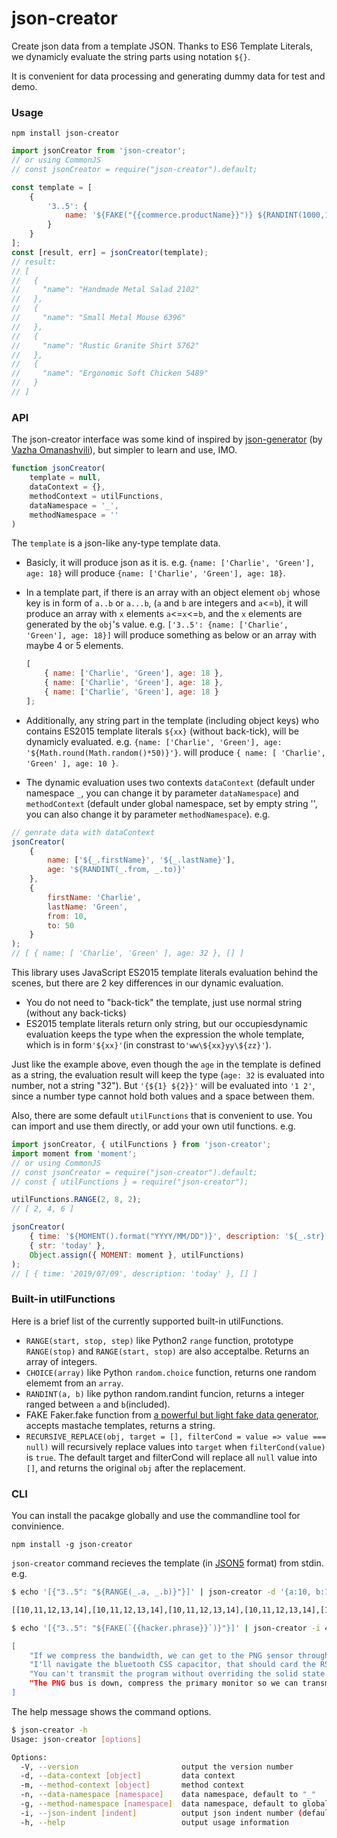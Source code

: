 # json-creator

Create json data from a template JSON.
Thanks to ES6 Template Literals, we dynamicly evaluate the string parts using notation `${}`.

It is convenient for data processing and generating dummy data for test and demo.

### Usage

```
npm install json-creator
```

```js
import jsonCreator from 'json-creator';
// or using CommonJS
// const jsonCreator = require("json-creator").default;

const template = [
    {
        '3..5': {
            name: '${FAKE("{{commerce.productName}}")} ${RANDINT(1000,10000)}'
        }
    }
];
const [result, err] = jsonCreator(template);
// result:
// [
//   {
//     "name": "Handmade Metal Salad 2102"
//   },
//   {
//     "name": "Small Metal Mouse 6396"
//   },
//   {
//     "name": "Rustic Granite Shirt 5762"
//   },
//   {
//     "name": "Ergonomic Soft Chicken 5489"
//   }
// ]
```

### API

The json-creator interface was some kind of inspired by [json-generator](https://next.json-generator.com/) (by [Vazha Omanashvili](https://vazha.me/)), but simpler to learn and use, IMO.

```js
function jsonCreator(
    template = null,
    dataContext = {},
    methodContext = utilFunctions,
    dataNamespace = '_',
    methodNamespace = ''
)
```

The `template` is a json-like any-type template data.

-   Basicly, it will produce json as it is.
    e.g. `{name: ['Charlie', 'Green'], age: 18}`
    will produce `{name: ['Charlie', 'Green'], age: 18}`.
-   In a template part, if there is an array with an object element `obj` whose key is in form of `a..b` or `a...b`, (`a` and `b` are integers and `a`<=`b`), it will produce an array with `x` elements `a`<=`x`<=`b`, and the `x` elements are generated by the `obj`'s value.
    e.g. `['3..5': {name: ['Charlie', 'Green'], age: 18}]` will produce something as below or an array with maybe 4 or 5 elements.

    ```js
    [
        { name: ['Charlie', 'Green'], age: 18 },
        { name: ['Charlie', 'Green'], age: 18 },
        { name: ['Charlie', 'Green'], age: 18 }
    ];
    ```

-   Additionally, any string part in the template (including object keys) who contains ES2015 template literals `${xx}` (without back-tick), will be dynamicly evaluated.
    e.g. `{name: ['Charlie', 'Green'], age: '${Math.round(Math.random()*50)}'}`.
    will produce `{ name: [ 'Charlie', 'Green' ], age: 10 }`.
-   The dynamic evaluation uses two contexts `dataContext` (default under namespace `_`, you can change it by parameter `dataNamespace`) and `methodContext` (default under global namespace, set by empty string '', you can also change it by parameter `methodNamespace`).
    e.g.

```js
// genrate data with dataContext
jsonCreator(
    {
        name: ['${_.firstName}', '${_.lastName}'],
        age: '${RANDINT(_.from, _.to)}'
    },
    {
        firstName: 'Charlie',
        lastName: 'Green',
        from: 10,
        to: 50
    }
);
// [ { name: [ 'Charlie', 'Green' ], age: 32 }, [] ]
```

This library uses JavaScript ES2015 template literals evaluation behind the scenes, but there are 2 key differences in our dynamic evaluation.

-   You do not need to "back-tick" the template, just use normal string (without any back-ticks)
-   ES2015 template literals return only string, but our occupiesdynamic evaluation keeps the type when the expression the whole template, which is in form`'${xx}'`(in constrast to`'ww\${xx}yy\${zz}'`).

Just like the example above, even though the `age` in the template is defined as a string, the evaluation result will keep the type (`age: 32` is evaluated into number, not a string "32"). But `'{${1} ${2}}'` will be evaluated into `'1 2'`, since a number type cannot hold both values and a space between them.

Also, there are some default `utilFunctions` that is convenient to use. You can import and use them directly, or add your own util functions. e.g.

```js
import jsonCreator, { utilFunctions } from 'json-creator';
import moment from 'moment';
// or using CommonJS
// const jsonCreator = require("json-creator").default;
// const { utilFunctions } = require("json-creator");

utilFunctions.RANGE(2, 8, 2);
// [ 2, 4, 6 ]

jsonCreator(
    { time: '${MOMENT().format("YYYY/MM/DD")}', description: '${_.str}' },
    { str: 'today' },
    Object.assign({ MOMENT: moment }, utilFunctions)
);
// [ { time: '2019/07/09', description: 'today' }, [] ]
```

### Built-in utilFunctions

Here is a brief list of the currently supported built-in utilFunctions.

-   `RANGE(start, stop, step)` like Python2 `range` function, prototype `RANGE(stop)` and `RANGE(start, stop)` are also acceptalbe. Returns an array of integers.
-   `CHOICE(array)` like Python `random.choice` function, returns one random elememt from an `array`.
-   `RANDINT(a, b)` like python random.randint funcion, returns a integer ranged between `a` and `b`(included).
-   FAKE Faker.fake function from [a powerful but light fake data generator](https://www.npmjs.com/package/faker), accepts mastache templates, returns a string.
-   `RECURSIVE_REPLACE(obj, target = [], filterCond = value => value === null)` will recursively replace values into `target` when `filterCond(value)` is `true`. The default target and filterCond will replace all `null` value into `[]`, and returns the original `obj` after the replacement.

### CLI

You can install the pacakge globally and use the commandline tool for convinience.

```
npm install -g json-creator
```

`json-creator` command recieves the template (in [JSON5](https://json5.org/) format) from stdin.
e.g.

```bash
$ echo '[{"3..5": "${RANGE(_.a, _.b)}"}]' | json-creator -d '{a:10, b:15}'

[[10,11,12,13,14],[10,11,12,13,14],[10,11,12,13,14],[10,11,12,13,14],[10,11,12,13,14]]
```

```bash
$ echo '[{"3..5": "${FAKE(`{{hacker.phrase}}`)}"}]' | json-creator -i 4

[
    "If we compress the bandwidth, we can get to the PNG sensor through the optical IB program!",
    "I'll navigate the bluetooth CSS capacitor, that should card the RSS program!",
    "You can't transmit the program without overriding the solid state JBOD transmitter!",
    "The PNG bus is down, compress the primary monitor so we can transmit the HDD protocol!"
]
```

The help message shows the command options.

```bash
$ json-creator -h
Usage: json-creator [options]

Options:
  -V, --version                       output the version number
  -d, --data-context [object]         data context
  -m, --method-context [object]       method context
  -n, --data-namespace [namespace]    data namespace, default to "_"
  -g, --method-namespace [namespace]  data namespace, default to global context
  -i, --json-indent [indent]          output json indent number (default: 0)
  -h, --help                          output usage information
```
